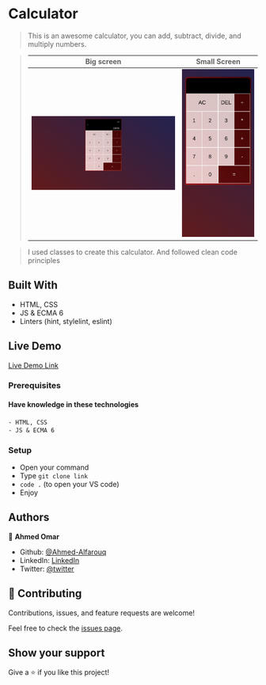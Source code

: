 # Calculator

> This is an awesome calculator, you can add, subtract, divide, and multiply numbers.

> |Big screen       |Small Screen|
> |--------------|--------------|
> |![screenshot](./screenshot-full-page.png)|![screenshot2](./screenshot-sm.png)| 

> I used classes to create this calculator. And followed clean code principles

## Built With

- HTML, CSS
- JS & ECMA 6
- Linters (hint, stylelint, eslint)

## Live Demo

[Live Demo Link](https://livedemo.com)

### Prerequisites
  #### Have knowledge in these technologies
    - HTML, CSS
    - JS & ECMA 6
### Setup
  - Open your command
  - Type `git clone link`
  - `code .` (to open your VS code)
  - Enjoy

## Authors

:bearded_person: **Ahmed Omar**
  - Github: [@Ahmed-Alfarouq](https://github.com/ahmed-al-farouq)
  - LinkedIn: [LinkedIn](https://www.linkedin.com/in/ahmed-al-farouq/)
  - Twitter: [@twitter](https://twitter.com/ahmed_al_farouq)


## 🤝 Contributing

Contributions, issues, and feature requests are welcome!

Feel free to check the [issues page](../../issues/).

## Show your support

Give a ⭐️ if you like this project!